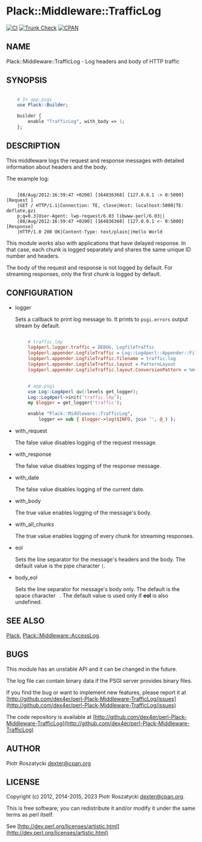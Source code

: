# Plack::Middleware::TrafficLog

[![CI](https://github.com/dex4er/perl-Plack-Middleware-TrafficLog/actions/workflows/ci.yaml/badge.svg)](https://github.com/dex4er/perl-Plack-Middleware-TrafficLog/actions/workflows/ci.yaml)
[![Trunk Check](https://github.com/dex4er/perl-Plack-Middleware-TrafficLog/actions/workflows/trunk.yaml/badge.svg)](https://github.com/dex4er/perl-Plack-Middleware-TrafficLog/actions/workflows/trunk.yaml)
[![CPAN](https://img.shields.io/cpan/v/Plack-Middleware-TrafficLog)](https://metacpan.org/dist/Plack-Middleware-TrafficLog)

## NAME

Plack::Middleware::TrafficLog - Log headers and body of HTTP traffic

## SYNOPSIS

```perl

    # In app.psgi
    use Plack::Builder;

    builder {
        enable "TrafficLog", with_body => 1;
    };

```

## DESCRIPTION

This middleware logs the request and response messages with detailed
information about headers and the body.

The example log:

```console

    [08/Aug/2012:16:59:47 +0200] [164836368] [127.0.0.1 -> 0:5000] [Request ]
    |GET / HTTP/1.1|Connection: TE, close|Host: localhost:5000|TE: deflate,gzi
    p;q=0.3|User-Agent: lwp-request/6.03 libwww-perl/6.03||
    [08/Aug/2012:16:59:47 +0200] [164836368] [127.0.0.1 <- 0:5000] [Response]
    |HTTP/1.0 200 OK|Content-Type: text/plain||Hello World

```

This module works also with applications that have delayed response. In that
case, each chunk is logged separately and shares the same unique ID number and
headers.

The body of the request and response is not logged by default. For streaming
responses, only the first chunk is logged by default.

## CONFIGURATION

- logger

    Sets a callback to print log message to. It prints to `psgi.errors` output
    stream by default.

```ini

        # traffic.l4p
        log4perl.logger.traffic = DEBUG, LogfileTraffic
        log4perl.appender.LogfileTraffic = Log::Log4perl::Appender::File
        log4perl.appender.LogfileTraffic.filename = traffic.log
        log4perl.appender.LogfileTraffic.layout = PatternLayout
        log4perl.appender.LogfileTraffic.layout.ConversionPattern = %m{chomp}%n

```

```perl

        # app.psgi
        use Log::Log4perl qw(:levels get_logger);
        Log::Log4perl->init('traffic.l4p');
        my $logger = get_logger('traffic');

        enable "Plack::Middleware::TrafficLog",
            logger => sub { $logger->log($INFO, join '', @_) };

```

- with\_request

    The false value disables logging of the request message.

- with\_response

    The false value disables logging of the response message.

- with\_date

    The false value disables logging of the current date.

- with\_body

    The true value enables logging of the message's body.

- with\_all\_chunks

    The true value enables logging of every chunk for streaming responses.

- eol

    Sets the line separator for the message's headers and the body. The default
    value is the pipe character `|`.

- body\_eol

    Sets the line separator for message's body only. The default is the space
    character ` `. The default value is used only if **eol** is also undefined.

## SEE ALSO

[Plack](https://metacpan.org/pod/Plack), [Plack::Middleware::AccessLog](https://metacpan.org/pod/Plack%3A%3AMiddleware%3A%3AAccessLog).

## BUGS

This module has an unstable API and it can be changed in the future.

The log file can contain binary data if the PSGI server provides binary
files.

If you find the bug or want to implement new features, please report it at
[http://github.com/dex4er/perl-Plack-Middleware-TrafficLog/issues](http://github.com/dex4er/perl-Plack-Middleware-TrafficLog/issues)

The code repository is available at
[http://github.com/dex4er/perl-Plack-Middleware-TrafficLog](http://github.com/dex4er/perl-Plack-Middleware-TrafficLog)

## AUTHOR

Piotr Roszatycki <dexter@cpan.org>

## LICENSE

Copyright (c) 2012, 2014-2015, 2023 Piotr Roszatycki <dexter@cpan.org>.

This is free software; you can redistribute it and/or modify it under
the same terms as perl itself.

See [http://dev.perl.org/licenses/artistic.html](http://dev.perl.org/licenses/artistic.html)
